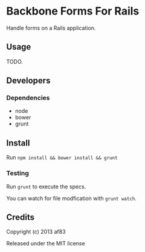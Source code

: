 Backbone Forms For Rails
========================

Handle forms on a Rails application.

## Usage

TODO.

## Developers

### Dependencies

* node
* bower
* grunt

## Install

Run `npm install && bower install && grunt`

### Testing

Run `grunt` to execute the specs.

You can watch for file modfication with `grunt watch`.


## Credits

Copyright (c) 2013 af83

Released under the MIT license
